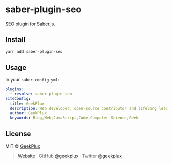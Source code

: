 # saber-plugin-seo

SEO plugin for [Saber.js](https://saberjs.org/).

## Install

```bash
yarn add saber-plugin-seo
```

## Usage

In your `saber-config.yml`:

```yml
plugins:
  - resolve: saber-plugin-seo
siteConfig:
  title: GeekPlux
  description: Web developer, open-source contributor and lifelong learner.
  author: GeekPlux
  keywords: Blog,Web,JavaScript,Code,Computer Science,Geek
```

## License

MIT © [GeekPlux](https://github.com/geekplux)

> [Website](https://geekplux.com) · GitHub [@geekplux](https://github.com/geekplux) · Twitter [@geekplux](https://twitter.com/geekplux)
